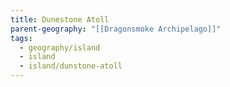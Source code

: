 ```yaml
---
title: Dunestone Atoll
parent-geography: "[[Dragonsmoke Archipelago]]"
tags:
  - geography/island
  - island
  - island/dunstone-atoll
---
```

